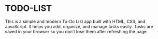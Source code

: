 # TODO-LIST
This is a simple and modern To-Do List app built with HTML, CSS, and JavaScript. It helps you add, organize, and manage tasks easily. Tasks are saved in your browser so you don’t lose them after refreshing the page.
